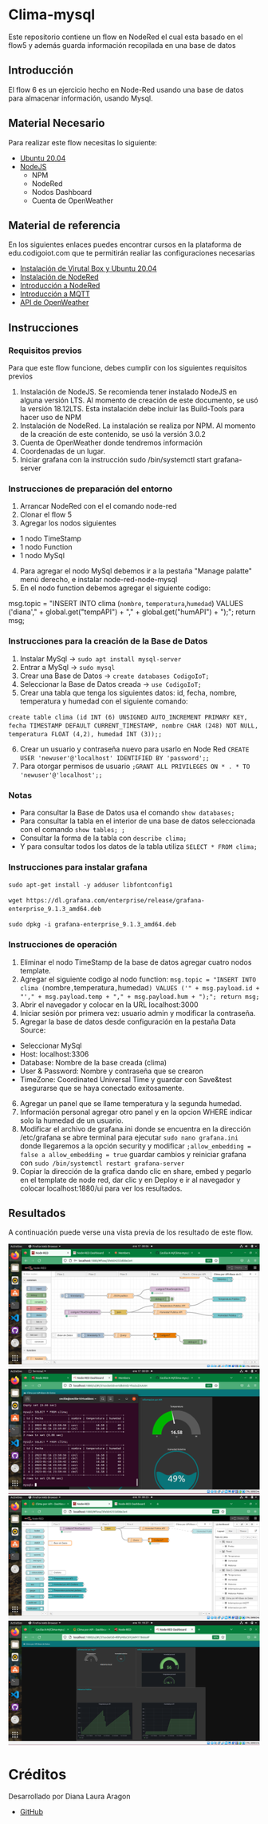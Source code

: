 # Clima-mysql
Este repositorio contiene un flow en NodeRed el cual esta basado en el flow5 y además guarda información recopilada en una base de datos

## Introducción

El flow 6 es un ejercicio hecho en Node-Red usando una base de datos para almacenar información, usando Mysql.

## Material Necesario

Para realizar este flow necesitas lo siguiente:

- [Ubuntu 20.04](https://releases.ubuntu.com/20.04/)
- [NodeJS](https://nodejs.org/es/)
    - NPM
    - NodeRed
    - Nodos Dashboard
    - Cuenta de OpenWeather

## Material de referencia

En los siguientes enlaces puedes encontrar cursos en la plataforma de edu.codigoiot.com que te permitirán realiar las configuraciones necesarias

- [Instalación de Virutal Box y Ubuntu 20.04](https://edu.codigoiot.com/course/view.php?id=812)
- [Instalación de NodeRed](https://edu.codigoiot.com/course/view.php?id=817)
- [Introducción a NodeRed](https://edu.codigoiot.com/course/view.php?id=278)
- [Introducción a MQTT](https://edu.codigoiot.com/enrol/index.php?id=851)
- [API de OpenWeather](https://openweathermap.org/api)

## Instrucciones

### Requisitos previos

Para que este flow funcione, debes cumplir con los siguientes requisitos previos

1. Instalación de NodeJS. Se recomienda tener instalado NodeJS en alguna versión LTS. Al momento de creación de este documento, se usó la versión 18.12LTS. Esta instalación debe incluir las Build-Tools para hacer uso de NPM
2. Instalación de NodeRed. La instalación se realiza por NPM. Al momento de la creación de este contenido, se usó la versión 3.0.2
3. Cuenta de OpenWeather donde tendremos información 
4. Coordenadas de un lugar.
5. Iniciar grafana con la instrucción sudo /bin/systemctl start grafana-server

### Instrucciones de preparación del entorno

1. Arrancar NodeRed con el el comando node-red
2. Clonar el flow 5 
3. Agregar los nodos siguientes 
- 1 nodo TimeStamp
- 1 nodo Function
- 1 nodo MySql
4. Para agregar el nodo MySql debemos ir a la pestaña "Manage palatte" menú derecho, e instalar node-red-node-mysql
5. En el nodo function debemos agregar el siguiente codigo:

msg.topic = "INSERT INTO clima (`nombre`, `temperatura`,`humedad`) VALUES ('diana'," + global.get("tempAPI") + "," + global.get("humAPI") + ");"; return msg;

### Instrucciones para la creación de la Base de Datos
1. Instalar MySql -> `sudo apt install mysql-server`
2. Entrar a MySql -> `sudo mysql`
3. Crear una Base de Datos ->  `create databases CodigoIoT;`
4. Seleccionar la Base de Datos creada -> `use CodigoIoT;`
5. Crear una tabla que tenga los siguientes datos: id, fecha, nombre, temperatura y humedad con el siguiente comando: 

`create table clima (id INT (6) UNSIGNED AUTO_INCREMENT PRIMARY KEY, fecha TIMESTAMP DEFAULT CURRENT_TIMESTAMP, nombre CHAR (248) NOT NULL, temperatura FLOAT (4,2), humedad INT (3));; `

6. Crear un usuario y contraseña nuevo para usarlo en Node Red
`CREATE USER 'newuser'@'localhost' IDENTIFIED BY 'password';;` 
7. Para otorgar permisos de usuario 
`;GRANT ALL PRIVILEGES ON * . * TO 'newuser'@'localhost';;` 

### Notas 
- Para consultar la Base de Datos usa el comando  `show databases;`
- Para consultar la tabla en el interior de una base de datos seleccionada con el comando  `show tables; ;`
- Consultar la forma de la tabla con  `describe clima;`
- Y para consultar todos los datos de la tabla utiliza  `SELECT * FROM clima;`

### Instrucciones para instalar grafana
`sudo apt-get install -y adduser libfontconfig1`

`wget https://dl.grafana.com/enterprise/release/grafana-enterprise_9.1.3_amd64.deb`

`sudo dpkg -i grafana-enterprise_9.1.3_amd64.deb`

### Instrucciones de operación

1. Eliminar el nodo TimeStamp de la base de datos agregar cuatro nodos template.
2. Agregar el siguiente codigo al nodo function:
`msg.topic = "INSERT INTO clima (`nombre`,`temperatura`,`humedad`) VALUES ('" + msg.payload.id + "'," + msg.payload.temp + "," + msg.payload.hum + ");"; return msg;`
3. Abrir el navegador y colocar en la URL localhost:3000
4. Iniciar sesión por primera vez: usuario admin y modificar la contraseña. 
5. Agregar la base de datos desde configuración en la pestaña Data Source:
- Seleccionar MySql
- Host: localhost:3306
- Database: Nombre de la base creada (clima)
- User & Password: Nombre y contraseña que se crearon
- TimeZone: Coordinated Universal Time y guardar con Save&test asegurarse que se haya conectado exitosamente.
6. Agregar un panel que se llame temperatura y la segunda humedad.
7. Información personal agregar otro panel y en la opcion WHERE indicar solo la humedad de un usuario. 
8. Modificar el archivo de grafana.ini donde se encuentra en la dirección /etc/grafana se abre terminal para ejecutar `sudo nano grafana.ini` donde llegaremos a la opción security y modificar `;allow_embedding = false a allow_embedding = true` guardar cambios y reiniciar grafana  con `sudo /bin/systemctl restart grafana-server`
9. Copiar la dirección de la grafica dando clic en share, embed y pegarlo en el template de node red, dar clic y en Deploy e ir al navegador y colocar localhost:1880/ui para ver los resultados. 

## Resultados

A continuación puede verse una vista previa de los resultado de este flow.

![](https://github.com/Cecilia-X-M/Clima-mysql/blob/main/Diagrama-bd.png)
![](https://github.com/Cecilia-X-M/Clima-mysql/blob/main/InfBD.png)
![](https://github.com/Cecilia-X-M/Clima-mysql/blob/main/templates.png)
![](https://github.com/Cecilia-X-M/Clima-mysql/blob/main/Captura%20de%20pantalla%20(109).png)

# Créditos

Desarrollado por Diana Laura Aragon 

- [GitHub](https://github.com/LauraGx)
